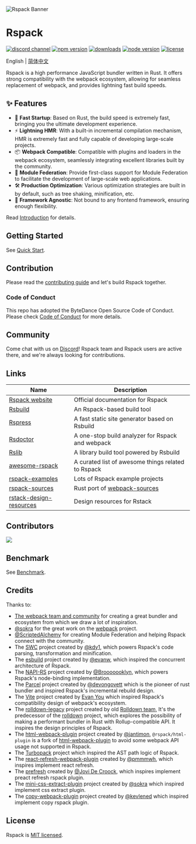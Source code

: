 <picture>
  <source media="(prefers-color-scheme: dark)" srcset="https://assets.rspack.dev/rspack/rspack-banner-plain-dark.png">
  <img alt="Rspack Banner" src="https://assets.rspack.dev/rspack/rspack-banner-plain-light.png">
</picture>

# Rspack

<p>
  <a href="https://discord.gg/79ZZ66GH9E"><img src="https://img.shields.io/badge/chat-discord-blue?style=flat-square&logo=discord&colorA=564341&colorB=EDED91" alt="discord channel" /></a>
  <a href="https://www.npmjs.com/package/@rspack/core?activeTab=readme"><img src="https://img.shields.io/npm/v/@rspack/core?style=flat-square&colorA=564341&colorB=EDED91" alt="npm version" /></a>
  <a href="https://npmcharts.com/compare/@rspack/core?minimal=true"><img src="https://img.shields.io/npm/dm/@rspack/core.svg?style=flat-square&colorA=564341&colorB=EDED91" alt="downloads" /></a>
  <a href="https://nodejs.org/en/about/previous-releases"><img src="https://img.shields.io/node/v/@rspack/core.svg?style=flat-square&colorA=564341&colorB=EDED91" alt="node version"></a>
  <a href="https://github.com/web-infra-dev/rspack/blob/main/LICENSE"><img src="https://img.shields.io/badge/License-MIT-blue.svg?style=flat-square&colorA=564341&colorB=EDED91" alt="license" /></a>
</p>

English | [简体中文](./README.zh-CN.md)

Rspack is a high performance JavaScript bundler written in Rust. It offers strong compatibility with the webpack ecosystem, allowing for seamless replacement of webpack, and provides lightning fast build speeds.

## ✨ Features

- 🚀 **Fast Startup**: Based on Rust, the build speed is extremely fast, bringing you the ultimate development experience.
- ⚡ **Lightning HMR**: With a built-in incremental compilation mechanism, HMR is extremely fast and fully capable of developing large-scale projects.
- 📦 **Webpack Compatible**: Compatible with plugins and loaders in the webpack ecosystem, seamlessly integrating excellent libraries built by the community.
- 🎨 **Module Federation**: Provide first-class support for Module Federation to facilitate the development of large-scale web applications.
- 🛠️ **Production Optimization**: Various optimization strategies are built in by default, such as tree shaking, minification, etc.
- 🎯 **Framework Agnostic**: Not bound to any frontend framework, ensuring enough flexibility.

Read [Introduction](https://rspack.dev/guide/start/introduction) for details.

## Getting Started

See [Quick Start](https://rspack.dev/guide/start/quick-start).

## Contribution

Please read the [contributing guide](./CONTRIBUTING.md) and let's build Rspack together.

### Code of Conduct

This repo has adopted the ByteDance Open Source Code of Conduct. Please check [Code of Conduct](./CODE_OF_CONDUCT.md) for more details.

## Community

Come chat with us on [Discord](https://discord.gg/79ZZ66GH9E)! Rspack team and Rspack users are active there, and we're always looking for contributions.

## Links

| Name                                                                                 | Description                                                                   |
| ------------------------------------------------------------------------------------ | ----------------------------------------------------------------------------- |
| [Rspack website](https://rspack.dev)                                                 | Official documentation for Rspack                                             |
| [Rsbuild](https://github.com/web-infra-dev/rsbuild)                                  | An Rspack-based build tool                                                    |
| [Rspress](https://github.com/web-infra-dev/rspress)                                  | A fast static site generator based on Rsbuild                                 |
| [Rsdoctor](https://github.com/web-infra-dev/rsdoctor)                                | A one-stop build analyzer for Rspack and webpack                              |
| [Rslib](https://github.com/web-infra-dev/rslib)                                      | A library build tool powered by Rsbuild                                       |
| [awesome-rspack](https://github.com/web-infra-dev/awesome-rspack)                    | A curated list of awesome things related to Rspack                            |
| [rspack-examples](https://github.com/rspack-contrib/rspack-examples)                 | Lots of Rspack example projects                                               |
| [rspack-sources](https://github.com/web-infra-dev/rspack-sources)                    | Rust port of [webpack-sources](https://www.npmjs.com/package/webpack-sources) |
| [rstack-design-resources](https://github.com/rspack-contrib/rstack-design-resources) | Design resources for Rstack                                                   |

## Contributors

<a href="https://github.com/web-infra-dev/rspack/graphs/contributors"><img src="https://opencollective.com/rspack/contributors.svg?width=890&button=false" /></a>

## Benchmark

See [Benchmark](https://web-infra-dev.github.io/rspack-ecosystem-benchmark/).

## Credits

Thanks to:

- [The webpack team and community](https://webpack.js.org/) for creating a great bundler and ecosystem from which we draw a lot of inspiration.
- [@sokra](https://github.com/sokra) for the great work on the [webpack](https://github.com/webpack/webpack) project.
- [@ScriptedAlchemy](https://github.com/ScriptedAlchemy) for creating Module Federation and helping Rspack connect with the community.
- The [SWC](https://github.com/swc-project/swc) project created by [@kdy1](https://github.com/kdy1), which powers Rspack's code parsing, transformation and minification.
- The [esbuild](https://github.com/evanw/esbuild) project created by [@evanw](https://github.com/evanw), which inspired the concurrent architecture of Rspack.
- The [NAPI-RS](https://github.com/napi-rs/napi-rs) project created by [@Brooooooklyn](https://github.com/Brooooooklyn), which powers Rspack's node-binding implementation.
- The [Parcel](https://github.com/parcel-bundler/parcel) project created by [@devongovett](https://github.com/devongovett) which is the pioneer of rust bundler and inspired Rspack's incremental rebuild design.
- The [Vite](https://github.com/vitejs/vite) project created by [Evan You](https://github.com/yyx990803) which inspired Rspack's compatibility design of webpack's ecosystem.
- The [rolldown-legacy](https://github.com/rolldown-rs/rolldown-legacy) project created by old [Rolldown team](https://github.com/rolldown-rs), It's the predecessor of the [rolldown](https://github.com/rolldown) project, which explores the possibility of making a performant bundler in Rust with Rollup-compatible API. It inspires the design principles of Rspack.
- The [html-webpack-plugin](https://github.com/jantimon/html-webpack-plugin) project created by [@jantimon](https://github.com/jantimon), `@rspack/html-plugin` is a fork of [html-webpack-plugin](https://github.com/jantimon/html-webpack-plugin) to avoid some webpack API usage not supported in Rspack.
- The [Turbopack](https://github.com/vercel/turbo) project which inspired the AST path logic of Rspack.
- The [react-refresh-webpack-plugin](https://github.com/pmmmwh/react-refresh-webpack-plugin) created by [@pmmmwh](https://github.com/pmmmwh), which inspires implement react refresh.
- The [prefresh](https://github.com/preactjs/prefresh) created by [@Jovi De Croock](https://github.com/JoviDeCroock), which inspires implement preact refresh rspack plugin.
- The [mini-css-extract-plugin](https://github.com/webpack-contrib/mini-css-extract-plugin) project created by [@sokra](https://github.com/sokra) which inspired implement css extract plugin.
- The [copy-webpack-plugin](https://github.com/webpack-contrib/copy-webpack-plugin) project created by [@kevlened](https://github.com/kevlened) which inspired implement copy rspack plugin.

## License

Rspack is [MIT licensed](https://github.com/web-infra-dev/rspack/blob/main/LICENSE).
